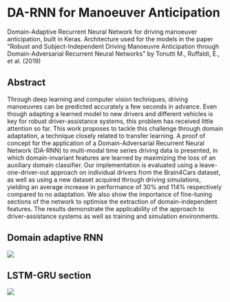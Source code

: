 # DA-RNN for Manoeuver Anticipation

Domain-Adaptive Recurrent Neural Network for driving manoeuver anticipation, built in Keras. 
Architecture used for the models in the paper "Robust and Subject-Independent Driving Manoeuvre Anticipation through Domain-Adversarial Recurrent Neural Networks" by Tonutti M., Ruffaldi, E., et al. (2019)

## Abstract
Through deep learning and computer vision techniques, driving manoeuvres can be predicted accurately a few seconds in advance. Even though adapting a learned model to new drivers and different vehicles is key for robust driver-assistance systems, this problem has received little attention so far. This work proposes to tackle this challenge through domain adaptation, a technique closely related to transfer learning. A proof of concept for the application of a Domain-Adversarial Recurrent Neural Network (DA-RNN) to multi-modal time series driving data is presented, in which domain-invariant features are learned by maximizing the loss of an auxiliary domain classifier. Our implementation is evaluated using a leave-one-driver-out approach on individual drivers from the Brain4Cars dataset, as well as using a new dataset acquired through driving simulations, yielding an average increase in performance of 30\% and 114\% respectively compared to no adaptation. We also show the importance of fine-tuning sections of the network to optimise the extraction of domain-independent features. The results demonstrate the applicability of the approach to driver-assistance systems as well as training and simulation environments.

## Domain adaptive RNN 
![](https://user-images.githubusercontent.com/18726750/52519677-60db2280-2c5f-11e9-8e16-0c0812e8712c.png)

## LSTM-GRU section
![](https://user-images.githubusercontent.com/18726750/52519678-62a4e600-2c5f-11e9-986d-bcba3542fd24.png)
